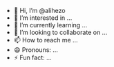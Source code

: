 - 👋 Hi, I’m @alihezo
- 👀 I’m interested in ...
- 🌱 I’m currently learning ...
- 💞️ I’m looking to collaborate on ...
- 📫 How to reach me ...
- 😄 Pronouns: ...
- ⚡ Fun fact: ...

<!---
alihezo/alihezo is a ✨ special ✨ repository because its `README.md` (this file) appears on your GitHub profile.
You can click the Preview link to take a look at your changes.
--->
